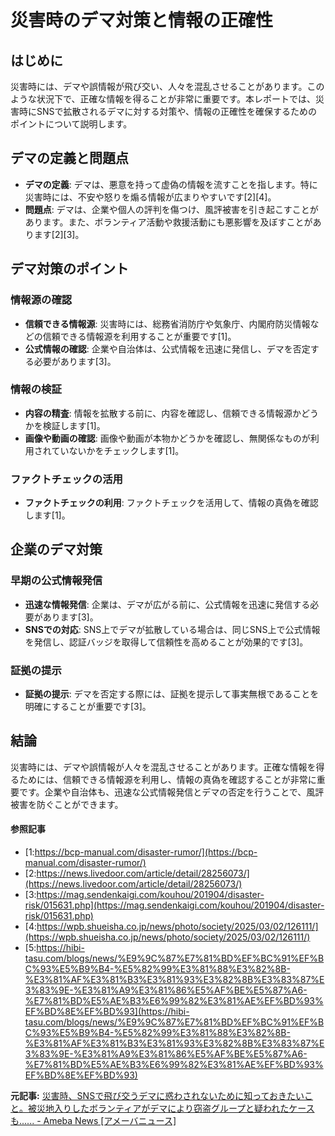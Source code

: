 # 災害時のデマ対策と情報の正確性

## はじめに

災害時には、デマや誤情報が飛び交い、人々を混乱させることがあります。このような状況下で、正確な情報を得ることが非常に重要です。本レポートでは、災害時にSNSで拡散されるデマに対する対策や、情報の正確性を確保するためのポイントについて説明します。

## デマの定義と問題点

- **デマの定義**: デマは、悪意を持って虚偽の情報を流すことを指します。特に災害時には、不安や怒りを煽る情報が広まりやすいです[2][4]。
- **問題点**: デマは、企業や個人の評判を傷つけ、風評被害を引き起こすことがあります。また、ボランティア活動や救援活動にも悪影響を及ぼすことがあります[2][3]。

## デマ対策のポイント

### 情報源の確認

- **信頼できる情報源**: 災害時には、総務省消防庁や気象庁、内閣府防災情報などの信頼できる情報源を利用することが重要です[1]。
- **公式情報の確認**: 企業や自治体は、公式情報を迅速に発信し、デマを否定する必要があります[3]。

### 情報の検証

- **内容の精査**: 情報を拡散する前に、内容を確認し、信頼できる情報源かどうかを検証します[1]。
- **画像や動画の確認**: 画像や動画が本物かどうかを確認し、無関係なものが利用されていないかをチェックします[1]。

### ファクトチェックの活用

- **ファクトチェックの利用**: ファクトチェックを活用して、情報の真偽を確認します[1]。

## 企業のデマ対策

### 早期の公式情報発信

- **迅速な情報発信**: 企業は、デマが広がる前に、公式情報を迅速に発信する必要があります[3]。
- **SNSでの対応**: SNS上でデマが拡散している場合は、同じSNS上で公式情報を発信し、認証バッジを取得して信頼性を高めることが効果的です[3]。

### 証拠の提示

- **証拠の提示**: デマを否定する際には、証拠を提示して事実無根であることを明確にすることが重要です[3]。

## 結論

災害時には、デマや誤情報が人々を混乱させることがあります。正確な情報を得るためには、信頼できる情報源を利用し、情報の真偽を確認することが非常に重要です。企業や自治体も、迅速な公式情報発信とデマの否定を行うことで、風評被害を防ぐことができます。

#### 参照記事
- [1:https://bcp-manual.com/disaster-rumor/](https://bcp-manual.com/disaster-rumor/)
- [2:https://news.livedoor.com/article/detail/28256073/](https://news.livedoor.com/article/detail/28256073/)
- [3:https://mag.sendenkaigi.com/kouhou/201904/disaster-risk/015631.php](https://mag.sendenkaigi.com/kouhou/201904/disaster-risk/015631.php)
- [4:https://wpb.shueisha.co.jp/news/photo/society/2025/03/02/126111/](https://wpb.shueisha.co.jp/news/photo/society/2025/03/02/126111/)
- [5:https://hibi-tasu.com/blogs/news/%E9%9C%87%E7%81%BD%EF%BC%91%EF%BC%93%E5%B9%B4-%E5%82%99%E3%81%88%E3%82%8B-%E3%81%AF%E3%81%B3%E3%81%93%E3%82%8B%E3%83%87%E3%83%9E-%E3%81%A9%E3%81%86%E5%AF%BE%E5%87%A6-%E7%81%BD%E5%AE%B3%E6%99%82%E3%81%AE%EF%BD%93%EF%BD%8E%EF%BD%93](https://hibi-tasu.com/blogs/news/%E9%9C%87%E7%81%BD%EF%BC%91%EF%BC%93%E5%B9%B4-%E5%82%99%E3%81%88%E3%82%8B-%E3%81%AF%E3%81%B3%E3%81%93%E3%82%8B%E3%83%87%E3%83%9E-%E3%81%A9%E3%81%86%E5%AF%BE%E5%87%A6-%E7%81%BD%E5%AE%B3%E6%99%82%E3%81%AE%EF%BD%93%EF%BD%8E%EF%BD%93)


**元記事:** [災害時、SNSで飛び交うデマに惑わされないために知っておきたいこと。被災地入りしたボランティアがデマにより窃盗グループと疑われたケースも...... - Ameba News [アメーバニュース]](https://news.ameba.jp/entry/20250302-88684625/)